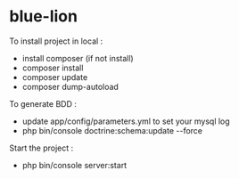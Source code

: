 blue-lion
=========

To install project in local :

- install composer (if not install)
- composer install
- composer update
- composer dump-autoload

To generate BDD :

- update app/config/parameters.yml to set your mysql log
- php bin/console doctrine:schema:update --force

Start the project :

- php bin/console server:start
